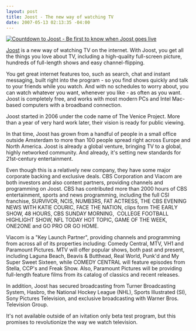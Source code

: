 ```yaml
---
layout: post
title: Joost - The new way of watching TV
date: 2007-05-13 02:13:35 -04:00
---
```


[![Countdown to Joost - Be first to know when Joost goes live](http://static.joost.com/rsc/images/signup-home.jpg)](http://www.joost.com/newsletter/alert/)  

[Joost](http://www.joost.com/) is a new way of watching TV on the internet. With Joost, you get all the things you love about TV, including a high-quality full-screen picture, hundreds of full-length shows and easy channel-flipping.

You get great internet features too, such as search, chat and instant messaging, built right into the program - so you find shows quickly and talk to your friends while you watch. And with no schedules to worry about, you can watch whatever you want, whenever you like - as often as you want. Joost is completely free, and works with most modern PCs and Intel Mac-based computers with a broadband connection.

Joost started in 2006 under the code name of The Venice Project. More than a year of very hard work later, their vision is ready for public viewing. 

In that time, Joost has grown from a handful of people in a small office outside Amsterdam to more than 100 people spread right across Europe and North America. Joost is already a global venture, bringing TV to a global, highly networked community. And already, it's setting new standards for 21st-century entertainment.

Even though this is a relatively new company, they have some major corporate backing and exclusive deals. CBS Corporation and Viacom are both investors and also content partners, providing channels and programming on Joost. CBS has contributed more than 2000 hours of CBS entertainment, sports and news programming, including the full CSI franchise, SURVIVOR, NCIS, NUMB3RS, FAT ACTRESS, THE CBS EVENING NEWS WITH KATIE COURIC, FACE THE NATION, clips form THE EARLY SHOW, 48 HOURS, CBS SUNDAY MORNING,  COLLEGE FOOTBALL HIGHLIGHT SHOW, NFL TODAY HOT TOPIC, GAME OF THE WEEK, ONE2ONE and GO PRO OR GO HOME. 

Viacom is a "Key Launch Partner", providing channels and programming from across all of its properties including: Comedy Central, MTV, VH1 and Paramount Pictures. MTV will offer popular shows, both past and present, including Laguna Beach, Beavis & Butthead, Real World, Punk'd and My Super Sweet Sixteen, while COMEDY CENTRAL will feature episodes from Stella, CCP's and Freak Show. Also, Paramount Pictures will be providing full-length feature films from its catalog of classics and recent releases.

In addition, Joost has secured broadcasting from Turner Broadcasting System, Hasbro, the National Hockey League (NHL), Sports Illustrated (SI), Sony Pictures Television, and exclusive broadcasting with Warner Bros. Television Group.

It's not available outside of an ivitation only beta test program, but this promises to revolutionize the way we watch television.
